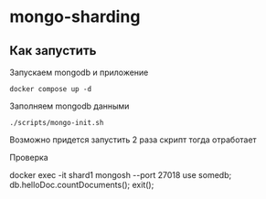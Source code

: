 # mongo-sharding

## Как запустить

Запускаем mongodb и приложение

```shell
docker compose up -d
```

Заполняем mongodb данными

```shell
./scripts/mongo-init.sh
```
Возможно придется запустить 2 раза скрипт тогда отработает


Проверка

docker exec -it shard1 mongosh --port 27018
use somedb;
db.helloDoc.countDocuments();
exit(); 
